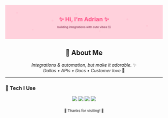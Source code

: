 <!-- README.md -->
<p align="center">
  <!-- Full-width pink banner -->
  <img src="assets/header.svg" alt="Pink banner" />
</p>

<!-- Optional cute illustration underneath (upload your PNG to assets and uncomment) -->
<!-- <p align="center">
  <img src="assets/girl.png" alt="cute girl illustration" width="160">
</p> -->

<h2 align="center">🌸 About Me</h2>

<p align="center">
  <em>Integrations & automation, but make it adorable.</em> ✨<br/>
  <em>Dallas • APIs • Docs • Customer love</em> 💖
</p>

---

### 💖 Tech I Use
<p align="center">
  <img src="https://img.shields.io/badge/Python-%23ffd1dc?style=for-the-badge&logo=python&logoColor=black" />
  <img src="https://img.shields.io/badge/JavaScript-%23ffb6c1?style=for-the-badge&logo=javascript&logoColor=black" />
  <img src="https://img.shields.io/badge/AWS-%23ff9fba?style=for-the-badge&logo=amazon-aws&logoColor=black" />
  <img src="https://img.shields.io/badge/REST%20APIs-%23ffc9d9?style=for-the-badge" />
</p>

<p align="center">
  <sub>🌷 Thanks for visiting! 🌷</sub>
</p>

